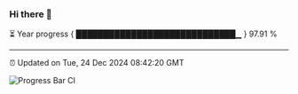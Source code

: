 ### Hi there 👋

⏳ Year progress { █████████████████████████████▁ } 97.91 %

---

⏰ Updated on Tue, 24 Dec 2024 08:42:20 GMT

![Progress Bar CI](https://github.com/IshwaranRudhara/GIT-ACTION/workflows/Progress%20Bar%20CI/badge.svg)
